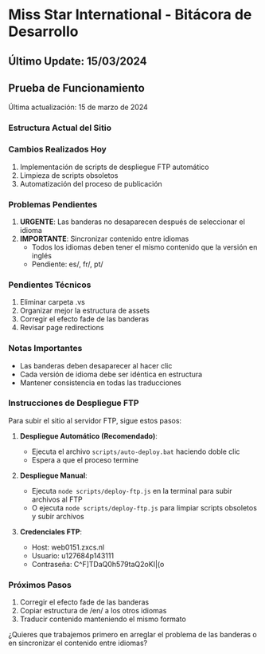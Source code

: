 # Miss Star International - Bitácora de Desarrollo

## Último Update: 15/03/2024

## Prueba de Funcionamiento
Última actualización: 15 de marzo de 2024

### Estructura Actual del Sitio 

### Cambios Realizados Hoy
1. Implementación de scripts de despliegue FTP automático
2. Limpieza de scripts obsoletos
3. Automatización del proceso de publicación

### Problemas Pendientes
1. **URGENTE**: Las banderas no desaparecen después de seleccionar el idioma
2. **IMPORTANTE**: Sincronizar contenido entre idiomas
   - Todos los idiomas deben tener el mismo contenido que la versión en inglés
   - Pendiente: es/, fr/, pt/

### Pendientes Técnicos
1. Eliminar carpeta .vs
2. Organizar mejor la estructura de assets
3. Corregir el efecto fade de las banderas
4. Revisar page redirections

### Notas Importantes
- Las banderas deben desaparecer al hacer clic
- Cada versión de idioma debe ser idéntica en estructura
- Mantener consistencia en todas las traducciones

### Instrucciones de Despliegue FTP
Para subir el sitio al servidor FTP, sigue estos pasos:

1. **Despliegue Automático (Recomendado)**:
   - Ejecuta el archivo `scripts/auto-deploy.bat` haciendo doble clic
   - Espera a que el proceso termine

2. **Despliegue Manual**:
   - Ejecuta `node scripts/deploy-ftp.js` en la terminal para subir archivos al FTP
   - O ejecuta `node scripts/deploy-ftp.js` para limpiar scripts obsoletos y subir archivos

3. **Credenciales FTP**:
   - Host: web0151.zxcs.nl
   - Usuario: u127684p143111
   - Contraseña: C^F]TDaQ0h579taQ2oKI|(o

### Próximos Pasos
1. Corregir el efecto fade de las banderas
2. Copiar estructura de /en/ a los otros idiomas
3. Traducir contenido manteniendo el mismo formato

¿Quieres que trabajemos primero en arreglar el problema de las banderas o en sincronizar el contenido entre idiomas? 
